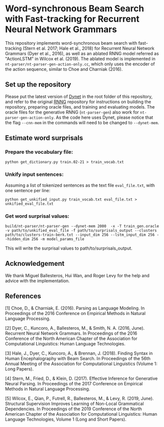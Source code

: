# Word-synchronous Beam Search with Fast-tracking for Recurrent Neural Network Grammars

This repository implements word-synchronous beam search with fast-tracking (Stern et al. 2017; Hale et al., 2018) for Recurrent Neural Network Grammars (Dyer et al., 2016), as well as an ablated RNNG model referred as "ActionLSTM" in Wilcox et al. (2019). The ablated model is implemented in `nt-parser/nt-parser-gen-action-only.cc`,  which only uses the encoder of the action sequence, similar to Choe and Charniak (2016).

## Set up the repository

Please put the latest version of [Dynet](https://github.com/clab/dynet) in the root folder of this repository, and refer to the original [RNNG](https://github.com/clab/rnng) repository for instructions on building the repository, preparing oracle files, and training and evaluating models. The oracle files for the generative RNNG (`nt-parser-gen`) also work for `nt-parser-gen-action-only`. As the code here uses Dynet, please notice that the flag `--cnn-mem` in the commands will need to be changed to `--dynet-mem`.

## Estimate word surprisals

### Prepare the vocabulary file:

    python get_dictionary.py train.02-21 > train_vocab.txt

### Unkify input sentences: 

Assuming a list of tokenized sentences as the text file `eval_file.txt`, with one sentence per line:

    python get_unkified_input.py train_vocab.txt eval_file.txt > unkified_eval_file.txt

### Get word surprisal values:

    build/nt-parser/nt-parser-gen --dynet-mem 2000  -x -T train_gen.oracle -v path/to/unkified_eval_file -f path/to/surprisals_output --clusters path/to/clusters-train-berk.txt --input_dim 256 --lstm_input_dim 256 --hidden_dim 256 -m model_params_file

This will write the surprisal values to path/to/surprisals_output.

## Acknowledgement

We thank Miguel Ballesteros, Hui Wan, and Roger Levy for the help and advice with the implementation.

## References

[1] Choe, D., & Charniak, E. (2016). Parsing as Language Modeling. In Proceedings of the 2016 Conference on Empirical Methods in Natural Language Processing.

[2] Dyer, C., Kuncoro, A., Ballesteros, M., & Smith, N. A. (2016, June). Recurrent Neural Network Grammars. In Proceedings of the 2016 Conference of the North American Chapter of the Association for Computational Linguistics: Human Language Technologies.

[3] Hale, J., Dyer, C., Kuncoro, A., & Brennan, J. (2018). Finding Syntax in Human Encephalography with Beam Search. In Proceedings of the 56th Annual Meeting of the Association for Computational Linguistics (Volume 1: Long Papers).

[4] Stern, M., Fried, D., & Klein, D. (2017). Effective Inference for Generative Neural Parsing. In Proceedings of the 2017 Conference on Empirical Methods in Natural Language Processing.

[5] Wilcox, E., Qian, P., Futrell, R., Ballesteros, M., & Levy, R. (2019, June). Structural Supervision Improves Learning of Non-Local Grammatical Dependencies. In Proceedings of the 2019 Conference of the North American Chapter of the Association for Computational Linguistics: Human Language Technologies, Volume 1 (Long and Short Papers).
